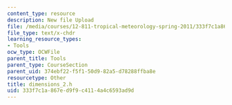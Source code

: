 ```yaml
---
content_type: resource
description: New file Upload
file: /media/courses/12-811-tropical-meteorology-spring-2011/333f7c1a867ed9f9c4114a4c6593ad9d_dimensions_2.h
file_type: text/x-chdr
learning_resource_types:
- Tools
ocw_type: OCWFile
parent_title: Tools
parent_type: CourseSection
parent_uid: 374ebf22-f5f1-50d9-82a5-d78288ffba8e
resourcetype: Other
title: dimensions_2.h
uid: 333f7c1a-867e-d9f9-c411-4a4c6593ad9d
---
```

